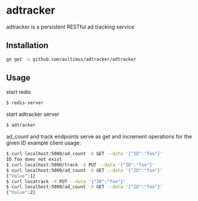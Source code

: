 # adtracker

adtracker is a persistent RESTful ad tracking service

## Installation ##
```bash
go get -u github.com/aultimus/adtracker/adtracker
```

## Usage ##

start redis
```bash
$ redis-server
```

start adtracker server
```bash
$ adtracker
```

ad_count and track endpoints serve as get and increment operations for the given ID
example client usage:

```bash
$ curl localhost:5000/ad_count -X GET --data '{"ID":"foo"}'
ID foo does not exist
$ curl localhost:5000/track -X PUT --data '{"ID":"foo"}'
$ curl localhost:5000/ad_count -X GET --data '{"ID":"foo"}'
{"Value":1}
$ curl locatrack -X PUT --data '{"ID":"foo"}'
$ curl localhost:5000/ad_count -X GET --data '{"ID":"foo"}'
{"Value":2}
```
